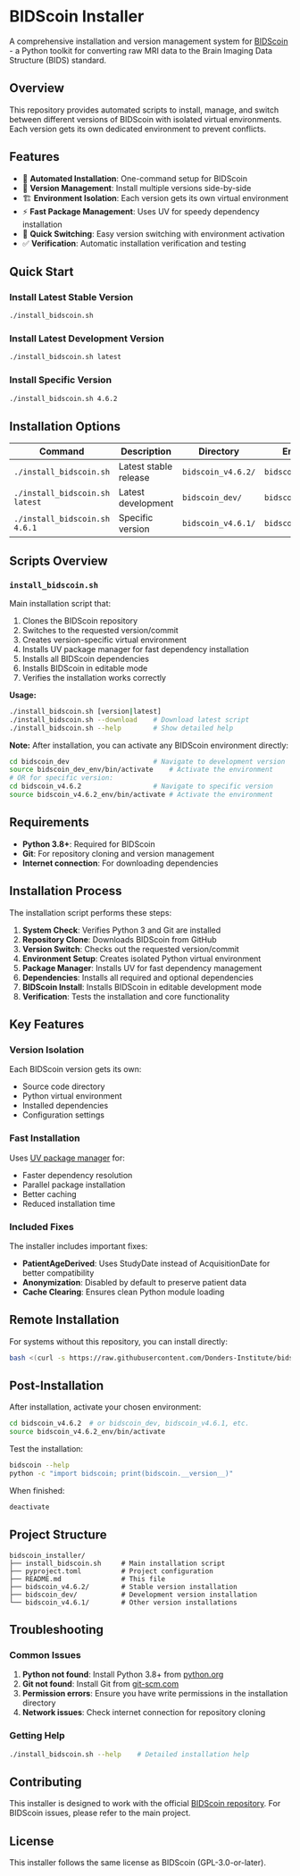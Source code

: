 # BIDScoin Installer

A comprehensive installation and version management system for [BIDScoin](https://github.com/Donders-Institute/bidscoin) - a Python toolkit for converting raw MRI data to the Brain Imaging Data Structure (BIDS) standard.

## Overview

This repository provides automated scripts to install, manage, and switch between different versions of BIDScoin with isolated virtual environments. Each version gets its own dedicated environment to prevent conflicts.

## Features

- 🚀 **Automated Installation**: One-command setup for BIDScoin
- 🔄 **Version Management**: Install multiple versions side-by-side
- 🏗️ **Environment Isolation**: Each version gets its own virtual environment
- ⚡ **Fast Package Management**: Uses UV for speedy dependency installation
- 🔧 **Quick Switching**: Easy version switching with environment activation
- ✅ **Verification**: Automatic installation verification and testing

## Quick Start

### Install Latest Stable Version
```bash
./install_bidscoin.sh
```

### Install Latest Development Version
```bash
./install_bidscoin.sh latest
```

### Install Specific Version
```bash
./install_bidscoin.sh 4.6.2
```

## Installation Options

| Command | Description | Directory | Environment |
|---------|-------------|-----------|-------------|
| `./install_bidscoin.sh` | Latest stable release | `bidscoin_v4.6.2/` | `bidscoin_v4.6.2_env/` |
| `./install_bidscoin.sh latest` | Latest development | `bidscoin_dev/` | `bidscoin_dev_env/` |
| `./install_bidscoin.sh 4.6.1` | Specific version | `bidscoin_v4.6.1/` | `bidscoin_v4.6.1_env/` |

## Scripts Overview

### `install_bidscoin.sh`
Main installation script that:
1. Clones the BIDScoin repository
2. Switches to the requested version/commit
3. Creates version-specific virtual environment
4. Installs UV package manager for fast dependency installation
5. Installs all BIDScoin dependencies
6. Installs BIDScoin in editable mode
7. Verifies the installation works correctly

**Usage:**
```bash
./install_bidscoin.sh [version|latest]
./install_bidscoin.sh --download    # Download latest script
./install_bidscoin.sh --help        # Show detailed help
```

**Note:** After installation, you can activate any BIDScoin environment directly:
```bash
cd bidscoin_dev                     # Navigate to development version
source bidscoin_dev_env/bin/activate    # Activate the environment
# OR for specific version:
cd bidscoin_v4.6.2                  # Navigate to specific version
source bidscoin_v4.6.2_env/bin/activate # Activate the environment
```

## Requirements

- **Python 3.8+**: Required for BIDScoin
- **Git**: For repository cloning and version management
- **Internet connection**: For downloading dependencies

## Installation Process

The installation script performs these steps:

1. **System Check**: Verifies Python 3 and Git are installed
2. **Repository Clone**: Downloads BIDScoin from GitHub
3. **Version Switch**: Checks out the requested version/commit
4. **Environment Setup**: Creates isolated Python virtual environment
5. **Package Manager**: Installs UV for fast dependency management
6. **Dependencies**: Installs all required and optional dependencies
7. **BIDScoin Install**: Installs BIDScoin in editable development mode
8. **Verification**: Tests the installation and core functionality

## Key Features

### Version Isolation
Each BIDScoin version gets its own:
- Source code directory
- Python virtual environment
- Installed dependencies
- Configuration settings

### Fast Installation
Uses [UV package manager](https://github.com/astral-sh/uv) for:
- Faster dependency resolution
- Parallel package installation
- Better caching
- Reduced installation time

### Included Fixes
The installer includes important fixes:
- **PatientAgeDerived**: Uses StudyDate instead of AcquisitionDate for better compatibility
- **Anonymization**: Disabled by default to preserve patient data
- **Cache Clearing**: Ensures clean Python module loading

## Remote Installation

For systems without this repository, you can install directly:

```bash
bash <(curl -s https://raw.githubusercontent.com/Donders-Institute/bidscoin/master/install_bidscoin.sh)
```

## Post-Installation

After installation, activate your chosen environment:

```bash
cd bidscoin_v4.6.2  # or bidscoin_dev, bidscoin_v4.6.1, etc.
source bidscoin_v4.6.2_env/bin/activate
```

Test the installation:
```bash
bidscoin --help
python -c "import bidscoin; print(bidscoin.__version__)"
```

When finished:
```bash
deactivate
```

## Project Structure

```
bidscoin_installer/
├── install_bidscoin.sh     # Main installation script
├── pyproject.toml          # Project configuration
├── README.md               # This file
├── bidscoin_v4.6.2/        # Stable version installation
├── bidscoin_dev/           # Development version installation
└── bidscoin_v4.6.1/        # Other version installations
```

## Troubleshooting

### Common Issues

1. **Python not found**: Install Python 3.8+ from [python.org](https://python.org)
2. **Git not found**: Install Git from [git-scm.com](https://git-scm.com)
3. **Permission errors**: Ensure you have write permissions in the installation directory
4. **Network issues**: Check internet connection for repository cloning

### Getting Help

```bash
./install_bidscoin.sh --help    # Detailed installation help
```

## Contributing

This installer is designed to work with the official [BIDScoin repository](https://github.com/Donders-Institute/bidscoin). For BIDScoin issues, please refer to the main project.

## License

This installer follows the same license as BIDScoin (GPL-3.0-or-later).